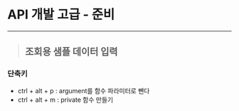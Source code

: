
# API 개발 고급 - 준비

----------------------------------------------------------------------------------------------------------------------------------

> ## 조회용 샘플 데이터 입력

### 단축키 
- ctrl + alt + p : argument를 함수 파라미터로 뺀다
- ctrl + alt + m : private 함수 만들기































